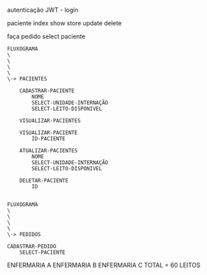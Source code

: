 autenticação JWT - login 

paciente
    index
    show
    store
    update
    delete

faça pedido 
    select paciente
        
    
    FLUXOGRAMA
    \
    \
    \
    \
    \-> PACIENTES
    
        CADASTRAR-PACIENTE 
            NOME
            SELECT-UNIDADE-INTERNAÇÃO
            SELECT-LEITO-DISPONIVEL
        
        VISUALIZAR-PACIENTES
    
        VISUALIZAR-PACIENTE
            ID-PACIENTE
        
        ATUALIZAR-PACIENTES
            NOME
            SELECT-UNIDADE-INTERNAÇÃO
            SELECT-LEITO-DISPONIVEL
        
        DELETAR-PACIENTE
            ID
        
    
    FLUXOGRAMA
    \
    \
    \
    \
    \-> PEDIDOS
    
    CADASTRAR-PEDIDO
        SELECT-PACIENTE
        
            
ENFERMARIA A
ENFERMARIA B
ENFERMARIA C
TOTAL = 60 LEITOS


